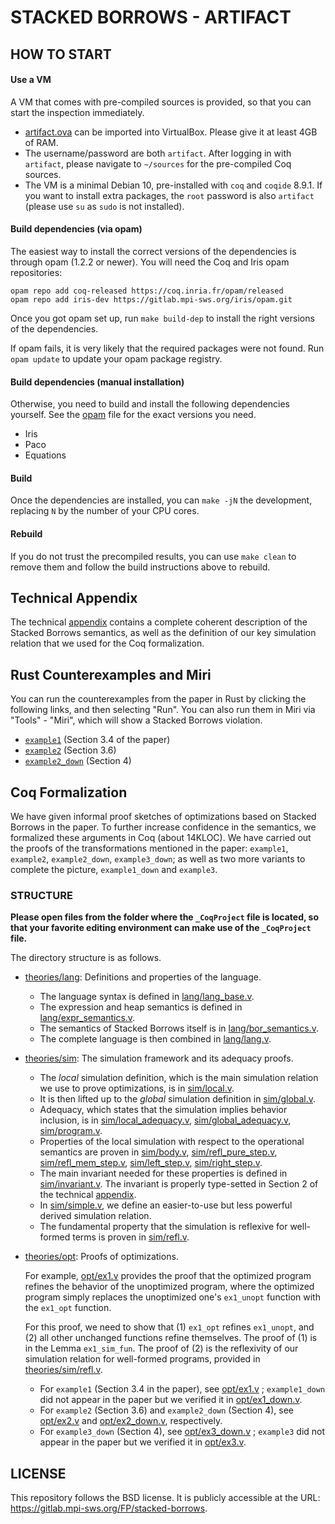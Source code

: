 # STACKED BORROWS - ARTIFACT

## HOW TO START

#### Use a VM

A VM that comes with pre-compiled sources is provided, so that you can start the inspection immediately.

* [artifact.ova](artifact.ova) can be imported into VirtualBox.
  Please give it at least 4GB of RAM.
* The username/password are both `artifact`. After logging in with `artifact`,
  please navigate to `~/sources` for the pre-compiled Coq sources.
* The VM is a minimal Debian 10, pre-installed with `coq` and `coqide` 8.9.1.
  If you want to install extra packages, the `root` password is also `artifact`
  (please use `su` as `sudo` is not installed).

#### Build dependencies (via opam)

The easiest way to install the correct versions of the dependencies is through
opam (1.2.2 or newer).  You will need the Coq and Iris opam repositories:

    opam repo add coq-released https://coq.inria.fr/opam/released
    opam repo add iris-dev https://gitlab.mpi-sws.org/iris/opam.git

Once you got opam set up, run `make build-dep` to install the right versions
of the dependencies.

If opam fails, it is very likely that the required packages were not found.
Run `opam update` to update your opam package registry.

#### Build dependencies (manual installation)

Otherwise, you need to build and install the following dependencies yourself.
See the [opam](opam) file for the exact versions you need.
- Iris
- Paco
- Equations

#### Build

Once the dependencies are installed, you can `make -jN` the development,
replacing `N` by the number of your CPU cores.

#### Rebuild
If you do not trust the precompiled results, you can use `make clean` to remove
them and follow the build instructions above to rebuild.

## Technical Appendix

The technical [appendix] contains a complete coherent
description of the Stacked Borrows semantics, as well as the definition of our
key simulation relation that we used for the Coq formalization.

## Rust Counterexamples and Miri

You can run the counterexamples from the paper in Rust by clicking the following links, and then selecting "Run".
You can also run them in Miri via "Tools" - "Miri", which will show a Stacked Borrows violation.

* [`example1`](https://play.rust-lang.org/?version=stable&mode=release&edition=2018&gist=18e6931728976779452f0d489f59a71c)
  (Section 3.4 of the paper)
* [`example2`](https://play.rust-lang.org/?version=stable&mode=release&edition=2018&gist=85f368db00a789caa08e2b6960ebaf01)
  (Section 3.6)
* [`example2_down`](https://play.rust-lang.org/?version=stable&mode=release&edition=2018&gist=66c928ddf745a779272a73262b921a56)
  (Section 4)

## Coq Formalization

We have given informal proof sketches of optimizations based on Stacked Borrows
in the paper. To further increase confidence in the semantics, we formalized
these arguments in Coq (about 14KLOC). We have carried out the proofs of the
transformations mentioned in the paper: `example1`, `example2`, `example2_down`,
`example3_down`; as well as two more variants to complete the picture,
`example1_down` and `example3`.

### STRUCTURE

**Please open files from the folder where the `_CoqProject` file is located, so
that your favorite editing environment can make use of the `_CoqProject` file.**

The directory structure is as follows.

* [theories/lang](theories/lang): Definitions and properties of the language.
  - The language syntax is defined in
    [lang/lang_base.v](theories/lang/lang_base.v).
  - The expression and heap semantics is defined in
    [lang/expr_semantics.v](theories/lang/expr_semantics.v).
  - The semantics of Stacked Borrows itself is in
    [lang/bor_semantics.v](theories/lang/bor_semantics.v).
  - The complete language is then combined in [lang/lang.v](theories/lang/lang.v).

* [theories/sim](theories/sim): The simulation framework and its adequacy proofs.
  - The *local* simulation definition, which is the main simulation relation we
    use to prove optimizations, is in [sim/local.v](theories/sim/local.v).
  - It is then lifted up to the *global* simulation definition in
    [sim/global.v](theories/sim/global.v).
  - Adequacy, which states that the simulation implies behavior inclusion, is in
    [sim/local_adequacy.v](theories/sim/local_adequacy.v),
    [sim/global_adequacy.v](theories/sim/global_adequacy.v),
    [sim/program.v](theories/sim/program.v).
  - Properties of the local simulation with respect to the operational semantics
    are proven in [sim/body.v](theories/sim/body.v),
    [sim/refl_pure_step.v](theories/sim/refl_pure_step.v),
    [sim/refl_mem_step.v](theories/sim/refl_mem_step.v),
    [sim/left_step.v](theories/sim/left_step.v),
    [sim/right_step.v](theories/sim/right_step.v).
  - The main invariant needed for these properties is defined in
    [sim/invariant.v](theories/sim/invariant.v). The invariant is properly
    type-setted in Section 2 of the technical [appendix].
  - In [sim/simple.v](theories/sim/simple.v), we define an easier-to-use but
    less powerful derived simulation relation.
  - The fundamental property that the simulation is reflexive for well-formed
    terms is proven in [sim/refl.v](theories/sim/refl.v).

* [theories/opt](theories/opt): Proofs of optimizations.

    For example, [opt/ex1.v](theories/opt/ex1.v) provides the proof that the
    optimized program refines the behavior of the unoptimized program, where the
    optimized program simply replaces the unoptimized one's `ex1_unopt` function
    with the `ex1_opt` function.

    For this proof, we need to show that (1) `ex1_opt` refines `ex1_unopt`, and
    (2) all other unchanged functions refine themselves.
    The proof of (1) is in the Lemma `ex1_sim_fun`.
    The proof of (2) is the reflexivity of our simulation relation for
    well-formed programs, provided in [theories/sim/refl.v](theories/sim/refl.v).

  - For `example1` (Section 3.4 in the paper),
    see [opt/ex1.v](theories/opt/ex1.v) ;
    `example1_down` did not appear in the paper but we verified it in
    [opt/ex1_down.v](theories/opt/ex1_down.v).
  - For `example2` (Section 3.6) and `example2_down` (Section 4),
    see [opt/ex2.v](theories/opt/ex2.v) and
    [opt/ex2_down.v](theories/opt/ex2_down.v), respectively.
  - For `example3_down` (Section 4),
    see [opt/ex3_down.v](theories/opt/ex3_down.v) ;
    `example3` did not appear in the paper but we verified it in
    [opt/ex3.v](theories/opt/ex3.v).

## LICENSE
This repository follows the BSD license.
It is publicly accessible at the URL: https://gitlab.mpi-sws.org/FP/stacked-borrows.

[appendix]: appendix.pdf
